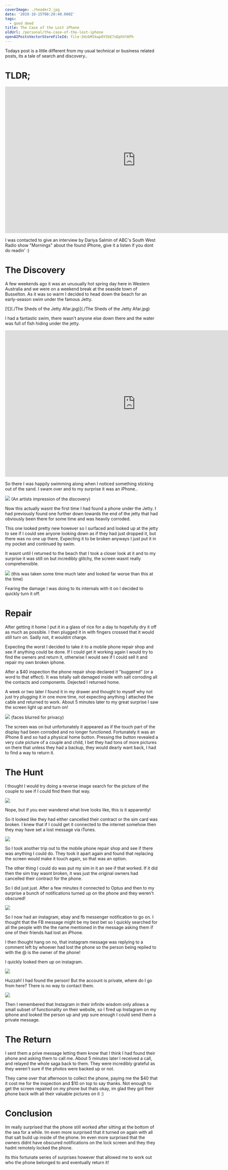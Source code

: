 ```yaml
---
coverImage: ./header2.jpg
date: '2019-10-15T08:20:40.000Z'
tags:
  - good deed
title: The Case of the Lost iPhone
oldUrl: /personal/the-case-of-the-lost-iphone
openAIPostsVectorStoreFileId: file-SHzbMIkwpOY5bE7xDphVtKPh
---
```


Todays post is a little different from my usual technical or business related posts, its a tale of search and discovery..

<!-- more -->

# TLDR;

<iframe width="853" height="480" src="https://www.youtube.com/embed/4r3j5qWkO34" frameborder="0" allow="autoplay; encrypted-media" allowfullscreen></iframe>

I was contacted to give an interview by Dariya Salmin of ABC's South West Radio show "Mornings" about the found iPhone, give it a listen if you dont do readin' :)

# The Discovery

A few weekends ago it was an unusually hot spring day here in Western Australia and we were on a weekend break at the seaside town of Busselton. As it was so warm I decided to head down the beach for an early-season swim under the famous Jetty.

[![](./The Sheds of the Jetty Afar.jpg)](./The Sheds of the Jetty Afar.jpg)

I had a fantastic swim, there wasn't anyone else down there and the water was full of fish hiding under the jetty.

<iframe width="853" height="480" src="https://www.youtube.com/embed/YeOIC7A582M" frameborder="0" allow="autoplay; encrypted-media" allowfullscreen></iframe>

So there I was happily swimming along when I noticed something sticking out of the sand. I swam over and to my surprise it was an iPhone..

[![](./discovery.png)](./discovery.png)
(An artists impression of the discovery)

Now this actually wasnt the first time I had found a phone under the Jetty. I had previously found one further down towards the end of the jetty that had obviously been there for some time and was heavily corroded.

This one looked pretty new however so I surfaced and looked up at the jetty to see if I could see anyone looking down as if they had just dropped it, but there was no one up there. Expecting it to be broken anyways I just put it in my pocket and continued by swim.

It wasnt until I returned to the beach that I took a closer look at it and to my surprise it was still on but incredibly glitchy, the screen wasnt really comprehensible.

[![](./the-phone.png)](./the-phone.png)
(this was taken some time much later and looked far worse than this at the time)

Fearing the damage I was doing to its internals with it on I decided to quickly turn it off.

# Repair

After getting it home I put it in a glass of rice for a day to hopefully dry it off as much as possible. I then plugged it in with fingers crossed that it would still turn on. Sadly not, it wouldnt charge.

Expecting the worst I decided to take it to a mobile phone repair shop and see if anything could be done. If I could get it working again I would try to find the owners and return it, otherwise I would see if I could sell it and repair my own broken iphone.

After a \$40 inspection the phone repair shop declared it "buggered" (or a word to that effect). It was totally salt damaged inside with salt corroding all the contacts and components. Dejected I returned home.

A week or two later I found it in my drawer and thought to myself why not just try plugging it in one more time, not expecting anything I attached the cable and returned to work. About 5 minutes later to my great surprise I saw the screen light up and turn on!

[![](./lock-screen.jpg)](./lock-screen.jpg)
(faces blurred for privacy)

The screen was on but unfortunately it appeared as if the touch part of the display had been corroded and no longer functioned. Fortunately it was an iPhone 8 and so had a physical home button. Pressing the button revealed a very cute picture of a couple and child, I bet they had tons of more pictures on there that unless they had a backup, they would dearly want back, I had to find a way to return it.

# The Hunt

I thought I would try doing a reverse image search for the picture of the couple to see if I could find them that way.

[![](./love.png)](./love.png)

Nope, but if you ever wandered what love looks like, this is it apparently!

So it looked like they had either cancelled their contract or the sim card was broken. I knew that if I could get it connected to the internet somehow then they may have set a lost message via iTunes.

[![](./lost.jpg)](./lost.jpg)

So I took another trip out to the mobile phone repair shop and see if there was anything I could do. They took it apart again and found that replacing the screen would make it touch again, so that was an option.

The other thing I could do was put my sim in it an see if that worked. If it did then the sim tray wasnt broken, it was just the original owners had cancelled their contract for the phone.

So I did just just. After a few minutes it connected to Optus and then to my surprise a bunch of notifications turned up on the phone and they weren't obscured!

[![](./notifications.jpg)](./notifications.jpg)

So I now had an instagram, ebay and fb messenger notification to go on. I thought that the FB message might be my best bet so I quickly searched for all the people with the the name mentioned in the message asking them if one of their friends had lost an iPhone.

I then thought hang on no, that instagram message was replying to a comment left by whoever had lost the phone so the person being replied to with the @ is the owner of the phone!

I quickly looked them up on instagram.

[![](./insta.png)](./insta.png)

Huzzah! I had found the person! But the account is private, where do I go from here? There is no way to contact them.

[![](./insta-no-message.png)](./insta-no-message.png)

Then I remembered that Instagram in their infinite wisdom only allows a small subset of functionality on their website, so I fired up Instagram on my iphone and looked the person up and yep sure enough I could send them a private message.

# The Return

I sent them a prive message letting them know that I think I had found their phone and asking them to call me. About 5 minutes later I received a call, and relayed the whole saga back to them. They were incredibly grateful as they weren't sure if the photos were backed up or not.

They came over that afternoon to collect the phone, paying me the $40 that it cost me for the inspection and $10 on top to say thanks. Not enough to get the screen repaired on my phone but thats okay, im glad they got their phone back with all their valuable pictures on it :)

# Conclusion

Im really surprised that the phone still worked after sitting at the bottom of the sea for a while. Im even more surprised that it turned on again with all that salt build up inside of the phone. Im even more surprised that the owners didnt have obscured notifications on the lock screen and they they hadnt remotely locked the phone.

Its this fortunate series of surprises however that allowed me to work out who the phone belonged to and eventually return it!
